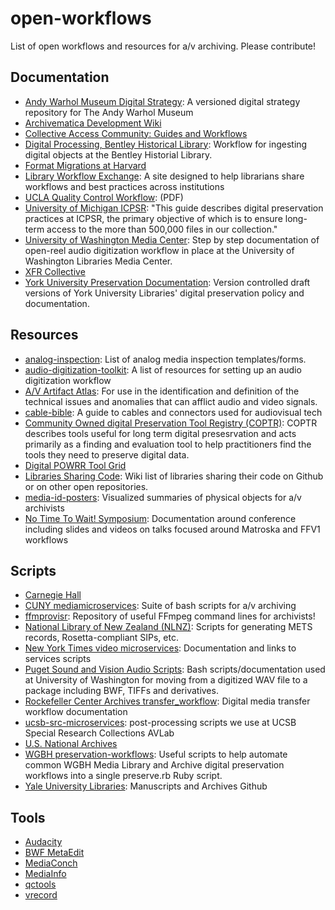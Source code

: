 # open-workflows

List of open workflows and resources for a/v archiving. Please contribute!

## Documentation

- [Andy Warhol Museum Digital Strategy](https://github.com/thewarholmuseum/digital-strategy/): A versioned digital strategy repository for The Andy Warhol Museum
- [Archivematica Development Wiki](https://wiki.archivematica.org/Main_Page)
- [Collective Access Community: Guides and Workflows](http://collectiveaccesscommunity.org/category/guides/)
- [Digital Processing, Bentley Historical Library](https://sites.google.com/a/umich.edu/bhl-archival-curation/processing-archival-collections/08-digital-processing): Workflow for ingesting digital objects at the Bentley Historial Library.
- [Format Migrations at Harvard](http://blogs.loc.gov/thesignal/2015/04/format-migrations-at-harvard-library-an-ndsr-project-update/)
- [Library Workflow Exchange](http://www.libraryworkflowexchange.org/): A site designed to help librarians share workflows and best practices across institutions
- [UCLA Quality Control Workflow](https://www.library.ucla.edu/sites/default/files/Guidelines_MetadataQualityControl.pdf): (PDF)
- [University of Michigan ICPSR](http://www.icpsr.umich.edu/icpsrweb/content/datamanagement/preservation/index.html): "This guide describes digital preservation practices at ICPSR, the primary objective of which is to ensure long-term access to the more than 500,000 files in our collection."
- [University of Washington Media Center](https://github.com/pugetsoundandvision/information/blob/master/UWMC/Open%20Reel%20(Reel%20to%20Reel)%20Tape%20Digitization%20Guide.md): Step by step documentation of open-reel audio digitization workflow in place at the University of Washington Libraries Media Center.
- [XFR Collective](https://github.com/XFRCollective)
- [York University Preservation Documentation](https://github.com/yorkulibraries/preservation_documentation): Version controlled draft versions of York University Libraries' digital preservation policy and documentation.  

## Resources

- [analog-inspection](https://github.com/amiaopensource/analog-inspection): List of analog media inspection templates/forms.
- [audio-digitization-toolkit](https://github.com/todrobbins/audio-digitization-toolkit): A list of resources for setting up an audio digitization workflow  
- [A/V Artifact Atlas](http://avaa.bavc.org/artifactatlas/index.php/A/V_Artifact_Atlas): For use in the identification and definition of the technical issues and anomalies that can afflict audio and video signals.
- [cable-bible](https://github.com/amiaopensource/cable-bible): A guide to cables and connectors used for audiovisual tech
- [Community Owned digital Preservation Tool Registry (COPTR)](http://coptr.digipres.org/Main_Page): COPTR describes tools useful for long term digital presesrvation and acts primarily as a finding and evaluation tool to help practitioners find the tools they need to preserve digital data.
- [Digital POWRR Tool Grid](http://digitalpowrr.niu.edu/tool-grid/)
- [Libraries Sharing Code](https://wiki.code4lib.org/Libraries_Sharing_Code): Wiki list of libraries sharing their code on Github or on other open repositories.
- [media-id-posters](https://github.com/ablwr/media-id-posters): Visualized summaries of physical objects for a/v archivists
- [No Time To Wait! Symposium](https://github.com/preforma/notimetowait): Documentation around conference including slides and videos on talks focused around Matroska and FFV1 workflows

## Scripts

- [Carnegie Hall](https://github.com/CarnegieHall)
- [CUNY mediamicroservices](https://github.com/mediamicroservices/mm): Suite of bash scripts for a/v archiving  
- [ffmprovisr](https://github.com/amiaopensource/ffmprovisr): Repository of useful FFmpeg command lines for archivists!  
- [National Library of New Zealand (NLNZ)](https://github.com/NLNZDigitalPreservation): Scripts for generating METS records, Rosetta-compliant SIPs, etc.
- [New York Times video microservices](http://open.blogs.nytimes.com/2016/11/01/using-microservices-to-encode-and-publish-videos-at-the-new-york-times/): Documentation and links to services scripts
- [Puget Sound and Vision Audio Scripts](https://github.com/pugetsoundandvision/audiotools): Bash scripts/documentation used at University of Washington for moving from a digitized WAV file to a package including BWF, TIFFs and derivatives.
- [Rockefeller Center Archives transfer_workflow](https://github.com/RockefellerArchiveCenter/transfer_workflow): Digital media transfer workflow documentation
- [ucsb-src-microservices](https://github.com/brnco/ucsb-src-microservices): post-processing scripts we use at UCSB Special Research Collections AVLab
- [U.S. National Archives](https://github.com/usnationalarchives)
- [WGBH preservation-workflows](https://github.com/WGBH/preservation-workflow): Useful scripts to help automate common WGBH Media Library and Archive digital preservation workflows into a single preserve.rb Ruby script.
- [Yale University Libraries](https://github.com/yalemssa): Manuscripts and Archives Github

## Tools

- [Audacity](http://www.audacityteam.org/)
- [BWF MetaEdit](http://bwfmetaedit.sourceforge.net/)
- [MediaConch](https://github.com/MediaArea/MediaConch_SourceCode)
- [MediaInfo](https://mediaarea.net/en/MediaInfo)
- [qctools](github.com/bavc/qctools)
- [vrecord](https://github.com/amiaopensource/vrecord)